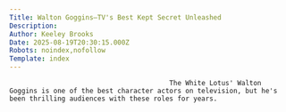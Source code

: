 ```yaml
---
Title: Walton Goggins—TV's Best Kept Secret Unleashed
Description: 
Author: Keeley Brooks
Date: 2025-08-19T20:30:15.000Z
Robots: noindex,nofollow
Template: index
---
```


                                            The White Lotus' Walton Goggins is one of the best character actors on television, but he's been thrilling audiences with these roles for years.  
                                        